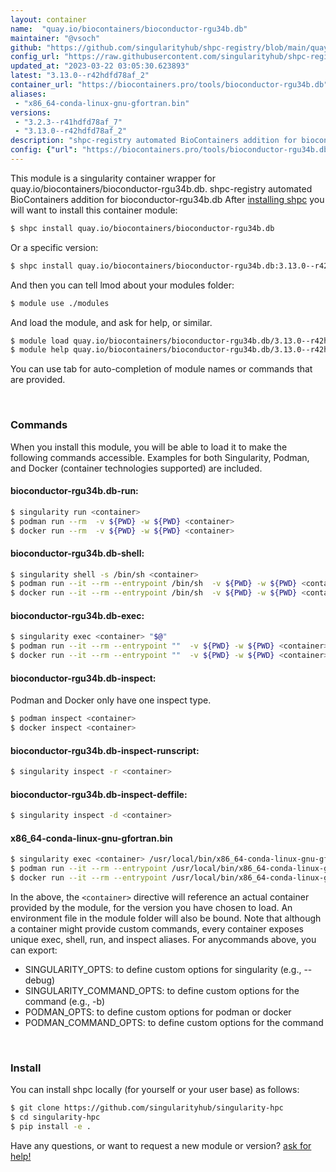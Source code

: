 ```yaml
---
layout: container
name:  "quay.io/biocontainers/bioconductor-rgu34b.db"
maintainer: "@vsoch"
github: "https://github.com/singularityhub/shpc-registry/blob/main/quay.io/biocontainers/bioconductor-rgu34b.db/container.yaml"
config_url: "https://raw.githubusercontent.com/singularityhub/shpc-registry/main/quay.io/biocontainers/bioconductor-rgu34b.db/container.yaml"
updated_at: "2023-03-22 03:05:30.623893"
latest: "3.13.0--r42hdfd78af_2"
container_url: "https://biocontainers.pro/tools/bioconductor-rgu34b.db"
aliases:
 - "x86_64-conda-linux-gnu-gfortran.bin"
versions:
 - "3.2.3--r41hdfd78af_7"
 - "3.13.0--r42hdfd78af_2"
description: "shpc-registry automated BioContainers addition for bioconductor-rgu34b.db"
config: {"url": "https://biocontainers.pro/tools/bioconductor-rgu34b.db", "maintainer": "@vsoch", "description": "shpc-registry automated BioContainers addition for bioconductor-rgu34b.db", "latest": {"3.13.0--r42hdfd78af_2": "sha256:18aa32e5159dc0c498da64470bad1836074ec4199f426a909de64a3ac794b45a"}, "tags": {"3.2.3--r41hdfd78af_7": "sha256:7069d3cfa42d2ce1d993cda011a0f500a10c95106f52ef594431fac70e4bc78c", "3.13.0--r42hdfd78af_2": "sha256:18aa32e5159dc0c498da64470bad1836074ec4199f426a909de64a3ac794b45a"}, "docker": "quay.io/biocontainers/bioconductor-rgu34b.db", "aliases": {"x86_64-conda-linux-gnu-gfortran.bin": "/usr/local/bin/x86_64-conda-linux-gnu-gfortran.bin"}}
---
```


This module is a singularity container wrapper for quay.io/biocontainers/bioconductor-rgu34b.db.
shpc-registry automated BioContainers addition for bioconductor-rgu34b.db
After [installing shpc](#install) you will want to install this container module:


```bash
$ shpc install quay.io/biocontainers/bioconductor-rgu34b.db
```

Or a specific version:

```bash
$ shpc install quay.io/biocontainers/bioconductor-rgu34b.db:3.13.0--r42hdfd78af_2
```

And then you can tell lmod about your modules folder:

```bash
$ module use ./modules
```

And load the module, and ask for help, or similar.

```bash
$ module load quay.io/biocontainers/bioconductor-rgu34b.db/3.13.0--r42hdfd78af_2
$ module help quay.io/biocontainers/bioconductor-rgu34b.db/3.13.0--r42hdfd78af_2
```

You can use tab for auto-completion of module names or commands that are provided.

<br>

### Commands

When you install this module, you will be able to load it to make the following commands accessible.
Examples for both Singularity, Podman, and Docker (container technologies supported) are included.

#### bioconductor-rgu34b.db-run:

```bash
$ singularity run <container>
$ podman run --rm  -v ${PWD} -w ${PWD} <container>
$ docker run --rm  -v ${PWD} -w ${PWD} <container>
```

#### bioconductor-rgu34b.db-shell:

```bash
$ singularity shell -s /bin/sh <container>
$ podman run --it --rm --entrypoint /bin/sh  -v ${PWD} -w ${PWD} <container>
$ docker run --it --rm --entrypoint /bin/sh  -v ${PWD} -w ${PWD} <container>
```

#### bioconductor-rgu34b.db-exec:

```bash
$ singularity exec <container> "$@"
$ podman run --it --rm --entrypoint ""  -v ${PWD} -w ${PWD} <container> "$@"
$ docker run --it --rm --entrypoint ""  -v ${PWD} -w ${PWD} <container> "$@"
```

#### bioconductor-rgu34b.db-inspect:

Podman and Docker only have one inspect type.

```bash
$ podman inspect <container>
$ docker inspect <container>
```

#### bioconductor-rgu34b.db-inspect-runscript:

```bash
$ singularity inspect -r <container>
```

#### bioconductor-rgu34b.db-inspect-deffile:

```bash
$ singularity inspect -d <container>
```


#### x86_64-conda-linux-gnu-gfortran.bin

```bash
$ singularity exec <container> /usr/local/bin/x86_64-conda-linux-gnu-gfortran.bin
$ podman run --it --rm --entrypoint /usr/local/bin/x86_64-conda-linux-gnu-gfortran.bin   -v ${PWD} -w ${PWD} <container> -c " $@"
$ docker run --it --rm --entrypoint /usr/local/bin/x86_64-conda-linux-gnu-gfortran.bin   -v ${PWD} -w ${PWD} <container> -c " $@"
```



In the above, the `<container>` directive will reference an actual container provided
by the module, for the version you have chosen to load. An environment file in the
module folder will also be bound. Note that although a container
might provide custom commands, every container exposes unique exec, shell, run, and
inspect aliases. For anycommands above, you can export:

 - SINGULARITY_OPTS: to define custom options for singularity (e.g., --debug)
 - SINGULARITY_COMMAND_OPTS: to define custom options for the command (e.g., -b)
 - PODMAN_OPTS: to define custom options for podman or docker
 - PODMAN_COMMAND_OPTS: to define custom options for the command

<br>

### Install

You can install shpc locally (for yourself or your user base) as follows:

```bash
$ git clone https://github.com/singularityhub/singularity-hpc
$ cd singularity-hpc
$ pip install -e .
```

Have any questions, or want to request a new module or version? [ask for help!](https://github.com/singularityhub/singularity-hpc/issues)